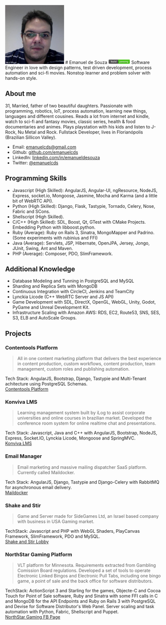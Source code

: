 <img src="avatar.jpg" width="190" height="190">
# Emanuel de Souza <img src="build_passing.png" width="70" height="15">
Software Engineer in love with design patterns, test driven development, process automation and sci-fi movies. Nonstop learner and problem solver with hands-on style.

## About me
31, Married, father of two beautiful daughters. Passionate with programming, robotics, IoT, process automation, learning new things, languages and different cousines. Reads a lot from internet and kindle, watch to sci-fi and fantasy movies, classic series, health & food documentaries and animes. Plays playstation with his kids and listen to J-Rock, Nu Metal and Rock.
Fullstack Developer, lives in Florianópolis (Brazilian Sillicon Valley).

* Email: [emanuelcds@gmail.com](mailto:emanuelcds@gmail.com)
* Github: [github.com/emanuelcds](http://github.com/emanuelcds)
* LinkedIn: [linkedin.com/in/emanueldesouza](https://www.linkedin.com/in/emanueldesouza)
* Twitter: [@emanuelcds](http://twitter.com/emanuelcds)

## Programming Skills
* Javascript (High Skilled): AngularJS, Angular-UI, ngResource, NodeJS, Express, socket.io, Mongoose, Jasmine, Mocha and Karma (and a little bit of WebRTC API).
* Python (High Skilled): Django, Flask, Tastypie, Tornado, Celery, Nose, Fabric and SCons.
* Shellscript (High Skilled).
* C/C++ (High Skilled): SDL, Boost, Qt, GTest with CMake Projects. Embedding Python with libboost.python.
* Ruby (Average): Ruby on Rails 3, Sinatra, MongoMapper and Padrino. (Some experiments with rubinius and FFI)
* Java (Average): Servlets, JSP, Hibernate, OpenJPA, Jersey, Jongo, JUnit, Swing, Ant and Maven.
* PHP (Average): Composer, PDO, SlimFramework.

## Additional Knowledge
* Database Modeling and Tunning in PostgreSQL and MySQL
* Sharding and Replica Sets with MongoDB
* Continuous Integration with CircleCI, Jenkins and TeamCity
* Lynckia Licode (C++ WebRTC Server and JS API)
* Game Development with SDL, DirectX, OpenGL, WebGL, Unity, Godot, PyGame and Unreal Development Kit.
* Infrastructure Scaling with Amazon AWS: RDS, EC2, Route53, SNS, SES, S3, ELB and AutoScale Groups.

## Projects


### Contentools Platform
> All in one content marketing platform that delivers the best experience in content production, custom workflows, content production, team management, custom roles
> and publishing automation.  

Tech Stack: AngularJS, Bootstrap, Django, Tastypie and Multi-Tenant achitecture using PostgreSQL Schemas.  
[Contentools Platform](https://go.contentools.com/signup)



### Konviva LMS
> Learning management system built by iLog to assist corporate universities and online courses in brazilian market. Developed the conference room system for online realtime chat and presentations.  

Tech Stack: Javascript, Java and C++ with AngularJS, Bootstrap, NodeJS, Express, Socket.IO, Lynckia Licode, Mongoose and SpringMVC.  
[Konviva LMS](http://konviva.com.br)


### Email Manager
> Email marketing and massive mailing dispatcher SaaS platform. Currently called Maildocker.

Tech Stack: AngularJS, Django, Tastypie and Django-Celery with RabbitMQ for asynchronous email delivery.  
[Maildocker](http://maildocker.com)


### Shake and Stir
> Game and Server made for SideGames Ltd, an Israel based company with business in USA Gaming market.  

TechStack: Javascript and PHP with WebGL Shaders, PlayCanvas Framework, SlimFramework, PDO and MySQL.  
[Shake and Stir Lobby](http://www.sidegamesltd.com/games/lobby.php)  


### NorthStar Gaming Platform
> VLT platform for Minnesota. Requirements extracted from Gambling Comission Board regulations.
> Developed a set of tools to operate Electronic Linked Bingos and Electronic Pull Tabs, including 
> one bingo game, a point of sale and the back office for software distributors.  

TechStack: ActionScript 3 and Starling for the games, Objecte-C and Cocoa Touch for Point of Sale software, Ruby and Sinatra with some FFI calls in C and MongoDB for the API Endpoints and 
Ruby on Rails 3 with PostgreSQL and Devise for Software Distributor's Web Panel. Server scaling and task automation with Python, Fabric, Shellscript and Puppet.  
[NorthStar Gaming FB Page](https://www.facebook.com/nstargaming/)  


